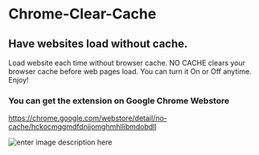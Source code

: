 
# Chrome-Clear-Cache

## Have websites load without cache.

Load website each time without browser cache. NO CACHE clears your browser cache before web pages load. You can turn it On or Off anytime. Enjoy!

### You can get the extension on Google Chrome Webstore 
https://chrome.google.com/webstore/detail/no-cache/hckocmggmdfdnjjomghmhllibmdobdll


![enter image description here](https://lh3.googleusercontent.com/uapZfC-CfQjTXvM8tkbqi2SKrZQ6Ouvrj0SJSozj3HoR7DiuoTvAOCYR9u8mpzo37WPFrNtk_A=w640-h400-e365)
